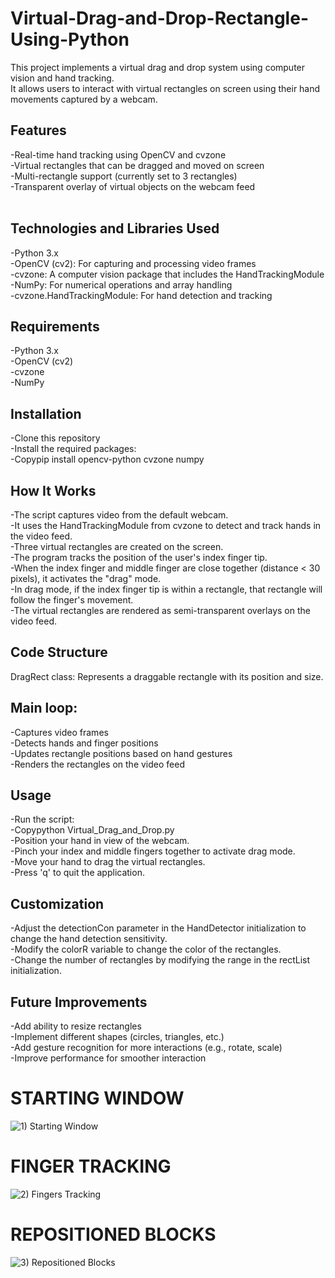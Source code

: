 # Virtual-Drag-and-Drop-Rectangle-Using-Python

This project implements a virtual drag and drop system using computer vision and hand tracking.<br>
It allows users to interact with virtual rectangles on screen using their hand movements captured by a webcam.

## Features
  -Real-time hand tracking using OpenCV and cvzone<br>
  -Virtual rectangles that can be dragged and moved on screen<br>
  -Multi-rectangle support (currently set to 3 rectangles)<br>
  -Transparent overlay of virtual objects on the webcam feed<br><br>

## Technologies and Libraries Used
  -Python 3.x<br>
  -OpenCV (cv2): For capturing and processing video frames<br>
  -cvzone: A computer vision package that includes the HandTrackingModule<br>
  -NumPy: For numerical operations and array handling<br>
  -cvzone.HandTrackingModule: For hand detection and tracking<br>

## Requirements
  -Python 3.x<br>
  -OpenCV (cv2)<br>
  -cvzone<br>
  -NumPy<br>

## Installation
  -Clone this repository<br>
  -Install the required packages:<br>
  -Copypip install opencv-python cvzone numpy<br>


## How It Works
  -The script captures video from the default webcam.<br>
  -It uses the HandTrackingModule from cvzone to detect and track hands in the video feed.<br>
  -Three virtual rectangles are created on the screen.<br>
  -The program tracks the position of the user's index finger tip.<br>
  -When the index finger and middle finger are close together (distance < 30 pixels), it activates the "drag" mode.<br>
  -In drag mode, if the index finger tip is within a rectangle, that rectangle will follow the finger's movement.<br>
  -The virtual rectangles are rendered as semi-transparent overlays on the video feed.<br>

## Code Structure
  DragRect class: Represents a draggable rectangle with its position and size.<br>

## Main loop:
  -Captures video frames<br>
  -Detects hands and finger positions<br>
  -Updates rectangle positions based on hand gestures<br>
  -Renders the rectangles on the video feed<br>

## Usage
  -Run the script:<br>
  -Copypython Virtual_Drag_and_Drop.py<br>
  -Position your hand in view of the webcam.<br>
  -Pinch your index and middle fingers together to activate drag mode.<br>
  -Move your hand to drag the virtual rectangles.<br>
  -Press 'q' to quit the application.<br>

## Customization
  -Adjust the detectionCon parameter in the HandDetector initialization to change the hand detection sensitivity.<br>
  -Modify the colorR variable to change the color of the rectangles.<br>
  -Change the number of rectangles by modifying the range in the rectList initialization.<br>

## Future Improvements

  -Add ability to resize rectangles<br>
  -Implement different shapes (circles, triangles, etc.)<br>
  -Add gesture recognition for more interactions (e.g., rotate, scale)<br>
  -Improve performance for smoother interaction

# STARTING WINDOW
![1) Starting Window](https://github.com/user-attachments/assets/5f446907-c460-461a-92d7-408f1ca12f31)

# FINGER TRACKING
![2) Fingers Tracking](https://github.com/user-attachments/assets/9012be68-8209-4cf6-b329-6b032776956e)

# REPOSITIONED BLOCKS
![3) Repositioned Blocks](https://github.com/user-attachments/assets/d1ca5cc7-7b62-43f4-82ac-d0a25d114a0b)
